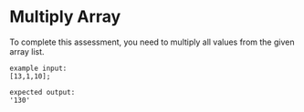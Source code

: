 # Multiply Array
To complete this assessment, you need to multiply all values from the given array list.


```
example input:
[13,1,10];

expected output:
'130'
```